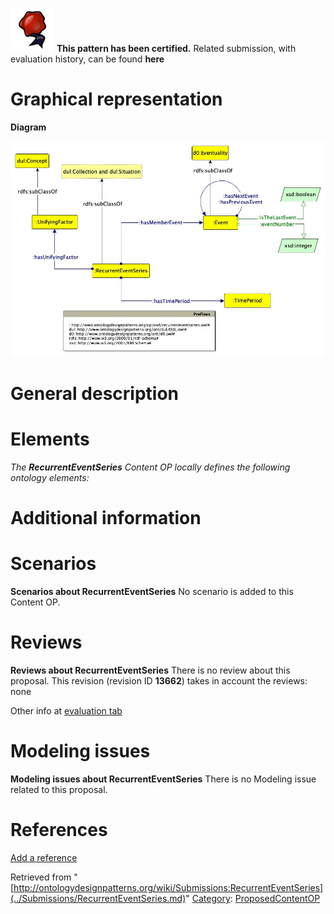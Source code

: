 [![](../images/thumb/b/b5/Certified.png/70px-Certified.png)](../Image/Certified.png.md "Certified.png") __This pattern has been certified.__
Related submission, with evaluation history, can be found __here__





#  Graphical representation


__Diagram__




[![Image:Recurrent-event-series.jpg](../images/d/d1/Recurrent-event-series.jpg)](../Image/Recurrent-event-series.jpg.md "Image:Recurrent-event-series.jpg")




#  General description


  




#  Elements


_The __RecurrentEventSeries__ Content OP locally defines the following ontology elements:_



#  Additional information


#  Scenarios



__Scenarios about RecurrentEventSeries__
No scenario is added to this Content OP.




#  Reviews



__Reviews about RecurrentEventSeries__
There is no review about this proposal.
This revision (revision ID __13662__) takes in account the reviews: none


Other info at [evaluation tab](http://ontologydesignpatterns.org/wiki/index.php?title=Submissions:RecurrentEventSeries&action=evaluation "http://ontologydesignpatterns.org/wiki/index.php?title=Submissions:RecurrentEventSeries&action=evaluation")




  




#  Modeling issues



__Modeling issues about RecurrentEventSeries__
There is no Modeling issue related to this proposal.




  




#  References


[Add a reference](index.php@title=Odp%253AAdd_reference&subject=../Submissions/RecurrentEventSeries.md "http://ontologydesignpatterns.org/wiki/index.php?title=Odp:Add_reference&subject=Submissions%3ARecurrentEventSeries")


  






Retrieved from "[http://ontologydesignpatterns.org/wiki/Submissions:RecurrentEventSeries](../Submissions/RecurrentEventSeries.md)"
 [Category](http://ontologydesignpatterns.org/wiki/Special:Categories "Special:Categories"): [ProposedContentOP](../Category/ProposedContentOP.md "Category:ProposedContentOP")